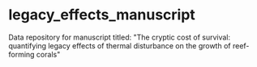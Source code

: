 # legacy_effects_manuscript
Data repository for manuscript titled: "The cryptic cost of survival: quantifying legacy effects of thermal disturbance on the growth of reef-forming corals"
